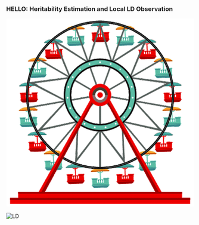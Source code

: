 ### HELLO: Heritability Estimation and Local LD Observation

![Fig1](./images/fig1.gif)

![LD](./images/ld-block.gif)